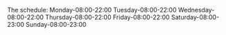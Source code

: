 The schedule:
Monday-08:00-22:00
Tuesday-08:00-22:00
Wednesday-08:00-22:00
Thursday-08:00-22:00
Friday-08:00-22:00
Saturday-08:00-23:00
Sunday-08:00-23:00